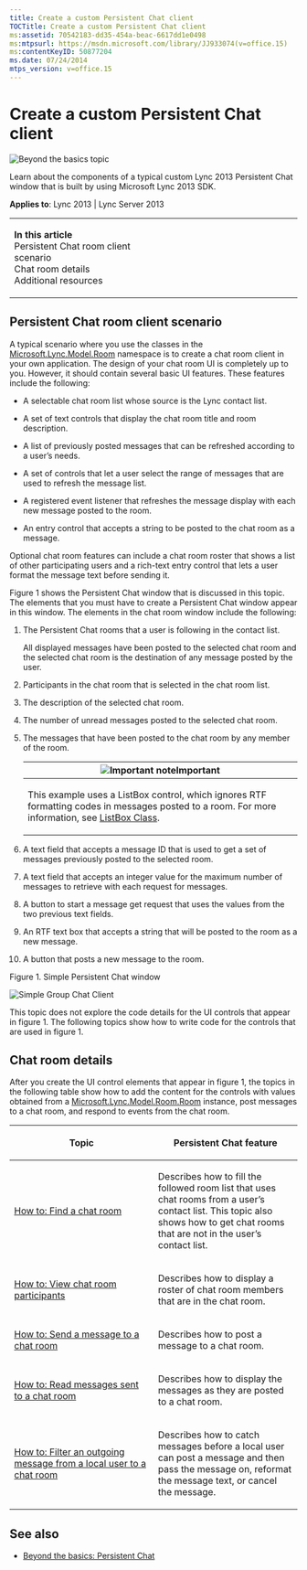 ```yaml
---
title: Create a custom Persistent Chat client
TOCTitle: Create a custom Persistent Chat client
ms:assetid: 70542183-dd35-454a-beac-6617dd1e0498
ms:mtpsurl: https://msdn.microsoft.com/library/JJ933074(v=office.15)
ms:contentKeyID: 50877204
ms.date: 07/24/2014
mtps_version: v=office.15
---
```


# Create a custom Persistent Chat client

![Beyond the basics topic](images/JJ937254.mod_icon_beyondbasics_long(Office.15).png "Beyond the basics topic")

Learn about the components of a typical custom Lync 2013 Persistent Chat window that is built by using Microsoft Lync 2013 SDK.



**Applies to**: Lync 2013 | Lync Server 2013

<table>
<colgroup>
<col style="width: 50%" />
<col style="width: 50%" />
</colgroup>
<tbody>
<tr class="odd">
<td><p><strong>In this article</strong><br />
Persistent Chat room client scenario<br />
Chat room details<br />
Additional resources</p></td>
<td><p></p>
<p></p></td>
</tr>
</tbody>
</table>

## Persistent Chat room client scenario

A typical scenario where you use the classes in the [Microsoft.Lync.Model.Room](https://msdn.microsoft.com/library/jj277187\(v=office.15\)) namespace is to create a chat room client in your own application. The design of your chat room UI is completely up to you. However, it should contain several basic UI features. These features include the following:

  - A selectable chat room list whose source is the Lync contact list.

  - A set of text controls that display the chat room title and room description.

  - A list of previously posted messages that can be refreshed according to a user’s needs.

  - A set of controls that let a user select the range of messages that are used to refresh the message list.

  - A registered event listener that refreshes the message display with each new message posted to the room.

  - An entry control that accepts a string to be posted to the chat room as a message.

Optional chat room features can include a chat room roster that shows a list of other participating users and a rich-text entry control that lets a user format the message text before sending it.

Figure 1 shows the Persistent Chat window that is discussed in this topic. The elements that you must have to create a Persistent Chat window appear in this window. The elements in the chat room window include the following:

1.  The Persistent Chat rooms that a user is following in the contact list.
    
    All displayed messages have been posted to the selected chat room and the selected chat room is the destination of any message posted by the user.

2.  Participants in the chat room that is selected in the chat room list.

3.  The description of the selected chat room.

4.  The number of unread messages posted to the selected chat room.

5.  The messages that have been posted to the chat room by any member of the room.
    
    <table>
    <colgroup>
    <col style="width: 100%" />
    </colgroup>
    <thead>
    <tr class="header">
    <th><img src="images/JJ933089.alert_caution(Office.15).gif" title="Important note" alt="Important note" /><strong>Important</strong></th>
    </tr>
    </thead>
    <tbody>
    <tr class="odd">
    <td><p>This example uses a ListBox control, which ignores RTF formatting codes in messages posted to a room. For more information, see <a href="http://msdn.microsoft.com/library/system.windows.forms.listbox.aspx">ListBox Class</a>.</p></td>
    </tr>
    </tbody>
    </table>

6.  A text field that accepts a message ID that is used to get a set of messages previously posted to the selected room.

7.  A text field that accepts an integer value for the maximum number of messages to retrieve with each request for messages.

8.  A button to start a message get request that uses the values from the two previous text fields.

9.  An RTF text box that accepts a string that will be posted to the room as a new message.

10. A button that posts a new message to the room.

Figure 1. Simple Persistent Chat window

  
![Simple Group Chat Client](images/JJ933074.UC_OCS15ConLyncClient_HowToCreateachatclient(Office.15).png "Simple Group Chat Client")

This topic does not explore the code details for the UI controls that appear in figure 1. The following topics show how to write code for the controls that are used in figure 1.

## Chat room details

After you create the UI control elements that appear in figure 1, the topics in the following table show how to add the content for the controls with values obtained from a [Microsoft.Lync.Model.Room.Room](https://msdn.microsoft.com/library/jj266467\(v=office.15\)) instance, post messages to a chat room, and respond to events from the chat room.

<table>
<colgroup>
<col style="width: 50%" />
<col style="width: 50%" />
</colgroup>
<thead>
<tr class="header">
<th><p>Topic</p></th>
<th><p>Persistent Chat feature</p></th>
</tr>
</thead>
<tbody>
<tr class="odd">
<td><p><a href="how-to-find-a-chat-room.md">How to: Find a chat room</a></p></td>
<td><p>Describes how to fill the followed room list that uses chat rooms from a user’s contact list. This topic also shows how to get chat rooms that are not in the user’s contact list.</p></td>
</tr>
<tr class="even">
<td><p><a href="how-to-view-chat-room-participants.md">How to: View chat room participants</a></p></td>
<td><p>Describes how to display a roster of chat room members that are in the chat room.</p></td>
</tr>
<tr class="odd">
<td><p><a href="how-to-send-a-message-to-a-chat-room.md">How to: Send a message to a chat room</a></p></td>
<td><p>Describes how to post a message to a chat room.</p></td>
</tr>
<tr class="even">
<td><p><a href="how-to-read-messages-sent-to-a-chat-room.md">How to: Read messages sent to a chat room</a></p></td>
<td><p>Describes how to display the messages as they are posted to a chat room.</p></td>
</tr>
<tr class="odd">
<td><p><a href="how-to-filter-an-outgoing-message-from-a-local-user-to-a-chat-room.md">How to: Filter an outgoing message from a local user to a chat room</a></p></td>
<td><p>Describes how to catch messages before a local user can post a message and then pass the message on, reformat the message text, or cancel the message.</p></td>
</tr>
</tbody>
</table>

## See also

  - [Beyond the basics: Persistent Chat](beyond-the-basics-persistent-chat.md)

